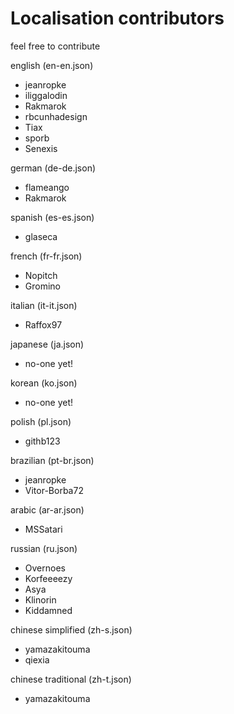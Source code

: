 # Localisation contributors

feel free to contribute

english (en-en.json)
  - jeanropke
  - iliggalodin
  - Rakmarok
  - rbcunhadesign
  - Tiax
  - sporb
  - Senexis

german (de-de.json)
  - flameango
  - Rakmarok
  
spanish (es-es.json)
  - glaseca
  
french (fr-fr.json)
  - Nopitch
  - Gromino
  
italian (it-it.json)
  - Raffox97
  
japanese (ja.json)
  - no-one yet!
  
korean (ko.json)
  - no-one yet!
  
polish (pl.json)
  - githb123
  
brazilian (pt-br.json)
  - jeanropke
  - Vitor-Borba72

arabic (ar-ar.json)
  - MSSatari
  
russian (ru.json)
  - Overnoes
  - Korfeeeezy
  - Asya
  - Klinorin
  - Kiddamned
  
chinese simplified (zh-s.json)
  - yamazakitouma
  - qiexia
  
chinese traditional (zh-t.json)
  - yamazakitouma
